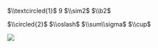 $\\textcircled{1}$ $9$ $\\sim2$ $\\b2$

$\\circled{2}$ $\\oslash$ $\\sum\\sigma$ $\\cup$

![](https://www.nta.go.jp/tmp/f1867acc-3000-4bb2-b8d6-24adc994b0b2/images/da8c2a130a2e52719f9031fa4869e41f27325ff68a000342b41b581c7943acd9.jpg)